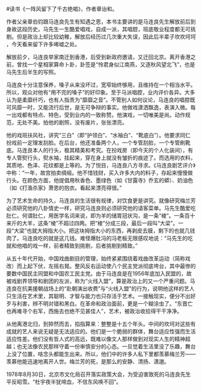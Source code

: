 #读书《一阵风留下了千古绝唱》，作者章诒和。

作者父亲章伯钧跟马连良先生有知遇之恩，本书主要讲的是马连良先生解放前后到身故这段历史。马先生一生酷爱唱戏，自成一派，其唱腔，班底敬业程度都无可挑剔。但是政治上却比较幼稚，解放后经历过几次重大失误，因此后半辈子坎坎坷坷​，今天看来留下许多唏嘘之处。

解放前夕，马连良举家南迁到香港，后受到新政府邀请，又迁回北京。离开香港之前，曾找一个星相家算命卜卦，卦签是“怜君身似江南燕，又逐秋风望北飞”，也是马先生后半生的写照。

马连良十分注意保养，嗓子从来没坏过，宽窄始终够用，且维持在一个相当水平。所以，观众对他有“用不完的嗓子”的好印象。至于马派唱腔，业内评价各异。大多认为是柔靡纤巧，也有人指责为“靡靡之音”。不管别人如何议论，马连良的唱腔既可风靡一时，又能流行后世，是无可争辩的事实。他做戏潇洒飘逸，表演入微。每一出戏都有特点、特色，受到业内的一致称赞。他演戏，一切唯美是尚。动作规范，无处不美。拍他的剧照，没有废片，张张漂亮。

​他的戏班扶风社，讲究“三白”（即“护领白”、“水袖白”、“靴底白”）。他要求同仁扮戏前一定理发刮脸。在后台，他还准备两个人，一个专管刮脸，一个专管刷靴底。马连良本人的行头，极其精美和考究。在扮戏房（即今天的个人化装间），有专人管熨行头，熨水袖，挂起来，穿在身上就没有皱折的痕迹了。而选用的衣料，其质地、色泽、花纹都是上等的。为了悦目，马连良八方寻求。《马连良剧艺评介》中称：“一年，故宫拍卖绸缎。他不惜钱财，买入许多大内的料子，存起来慢慢做行头。在颜色方面，他提倡用秋香色、墨绿色（如《甘露寺》乔玄的蟒）、奶油色（如《打渔杀家》萧恩的抱衣。看起来漂亮得很。”

为了艺术生命的持久，马连良的生活很有规律，对饮食更是讲究。就像研究梅兰芳必须研究他的八卦情史一样，研究马连良则必须研究他的请客菜单。​马先生酷爱吃肚仁。何谓肚仁，用医学名词来说，即为羊的储胃冠状沟，是一条“棱”。一条百十来斤的大羊，这条“棱”不超过四两。把“棱”分成三段，最后一段叫“大梁”。一段“大梁”也就大拇指大小。把这块拇指大小的东西，再剥皮去膜，剩下的也就几钱肉了。马连良吃的就是这几钱。难怪爆肚冯的冯老板无限感叹地说：“马先生的吃就和他唱的戏一样，前者精致到挑剔，后者挑剔到精致。”

从五十年代开始，中国戏曲剧目的管理，始终紧紧围绕着戏曲改革运动（简称戏改）而上起下伏，左摇右晃。​整风反右运动使八个民主党派彻底垮台，其中最惨的要数中国民主同盟和中国农工民主党。由于马连良是在1956年底加入民盟的，故被戏剧界领导和剧团的左派，称为“火线入盟”，算是政治上的又一个严重问题。马连良在抗美援朝战场上的“赴朝演出收费”与“火线入盟”的行为，说明他这样的艺人只生活在艺术里，其聪明、才智与能力也只存活于艺术。一接触现实，便分不出好歹与利害，辨不明对错和黑白。在革命和政治面前，更是一个糊涂虫了。“东晋亡也再难寻个右军，西施去也绝不见甚佳人”，艺术，被政治收拾得干干净净。

从他离港北归，到猝然而去，掐指算来：整整是十五个年头。中间的坎坷对这些有成就的艺人来说无疑是无法适应的。他们是一个脆弱的群体，舞台适应性强而生活适应性差。他们没有哲人式的高远，既难以像文人那样做到对现实人生的精神超越；也无法像农民那样守着一份审慎安分的心态。一旦觉着生活里没了乐趣，舞台上没了位置，啥念头都能生出来。所以，他们中的许多人私下里都羡慕梅兰芳——羡慕他能迅速地离开人世。梅兰芳的死，是那么的安静、清扬、潇邈。

1978年8月30日，北京市文化局召开落实政策大会，为受迫害致死的马连良先生平反昭雪。“杜宇夜半犹啼血，不信东风唤不回”。